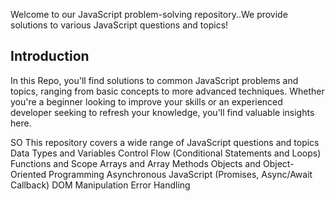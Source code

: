 Welcome to our JavaScript problem-solving repository..We provide solutions to various JavaScript questions and topics!
## Introduction
In this Repo, you'll find solutions to common JavaScript problems and topics, ranging from basic concepts to more advanced techniques. Whether you're a beginner looking to improve your skills or an experienced developer seeking to refresh your knowledge, you'll find valuable insights here.

SO This repository covers a wide range of JavaScript questions and topics
Data Types and Variables
Control Flow (Conditional Statements and Loops)
Functions and Scope
Arrays and Array Methods
Objects and Object-Oriented Programming
Asynchronous JavaScript (Promises, Async/Await  Callback)
DOM Manipulation
Error Handling
